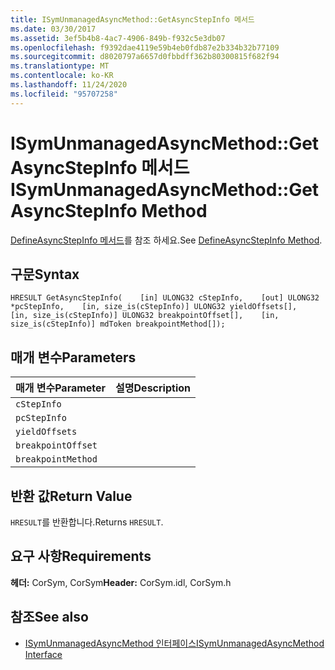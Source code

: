 ```yaml
---
title: ISymUnmanagedAsyncMethod::GetAsyncStepInfo 메서드
ms.date: 03/30/2017
ms.assetid: 3ef5b4b8-4ac7-4906-849b-f932c5e3db07
ms.openlocfilehash: f9392dae4119e59b4eb0fdb87e2b334b32b77109
ms.sourcegitcommit: d8020797a6657d0fbbdff362b80300815f682f94
ms.translationtype: MT
ms.contentlocale: ko-KR
ms.lasthandoff: 11/24/2020
ms.locfileid: "95707258"
---
```

# <a name="isymunmanagedasyncmethodgetasyncstepinfo-method"></a><span data-ttu-id="327e6-102">ISymUnmanagedAsyncMethod::GetAsyncStepInfo 메서드</span><span class="sxs-lookup"><span data-stu-id="327e6-102">ISymUnmanagedAsyncMethod::GetAsyncStepInfo Method</span></span>

<span data-ttu-id="327e6-103">[DefineAsyncStepInfo 메서드](isymunmanagedasyncmethodpropertieswriter-defineasyncstepinfo-method.md)를 참조 하세요.</span><span class="sxs-lookup"><span data-stu-id="327e6-103">See [DefineAsyncStepInfo Method](isymunmanagedasyncmethodpropertieswriter-defineasyncstepinfo-method.md).</span></span>  
  
## <a name="syntax"></a><span data-ttu-id="327e6-104">구문</span><span class="sxs-lookup"><span data-stu-id="327e6-104">Syntax</span></span>  
  
```idl  
HRESULT GetAsyncStepInfo(    [in] ULONG32 cStepInfo,    [out] ULONG32 *pcStepInfo,    [in, size_is(cStepInfo)] ULONG32 yieldOffsets[],    [in, size_is(cStepInfo)] ULONG32 breakpointOffset[],    [in, size_is(cStepInfo)] mdToken breakpointMethod[]);  
```  
  
## <a name="parameters"></a><span data-ttu-id="327e6-105">매개 변수</span><span class="sxs-lookup"><span data-stu-id="327e6-105">Parameters</span></span>  
  
|<span data-ttu-id="327e6-106">매개 변수</span><span class="sxs-lookup"><span data-stu-id="327e6-106">Parameter</span></span>|<span data-ttu-id="327e6-107">설명</span><span class="sxs-lookup"><span data-stu-id="327e6-107">Description</span></span>|  
|---------------|-----------------|  
|`cStepInfo`||  
|`pcStepInfo`||  
|`yieldOffsets`||  
|`breakpointOffset`||  
|`breakpointMethod`||  
  
## <a name="return-value"></a><span data-ttu-id="327e6-108">반환 값</span><span class="sxs-lookup"><span data-stu-id="327e6-108">Return Value</span></span>  

 <span data-ttu-id="327e6-109">`HRESULT`를 반환합니다.</span><span class="sxs-lookup"><span data-stu-id="327e6-109">Returns `HRESULT`.</span></span>  
  
## <a name="requirements"></a><span data-ttu-id="327e6-110">요구 사항</span><span class="sxs-lookup"><span data-stu-id="327e6-110">Requirements</span></span>  

 <span data-ttu-id="327e6-111">**헤더:** CorSym, CorSym</span><span class="sxs-lookup"><span data-stu-id="327e6-111">**Header:** CorSym.idl, CorSym.h</span></span>  
  
## <a name="see-also"></a><span data-ttu-id="327e6-112">참조</span><span class="sxs-lookup"><span data-stu-id="327e6-112">See also</span></span>

- [<span data-ttu-id="327e6-113">ISymUnmanagedAsyncMethod 인터페이스</span><span class="sxs-lookup"><span data-stu-id="327e6-113">ISymUnmanagedAsyncMethod Interface</span></span>](isymunmanagedasyncmethod-interface.md)
